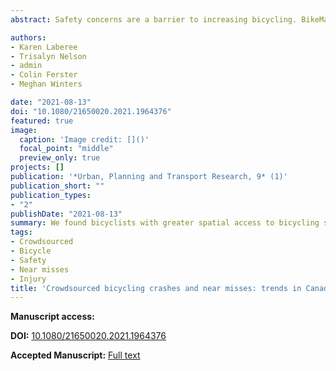 ```yaml
---
abstract: Safety concerns are a barrier to increasing bicycling. BikeMaps.org, a tool for crowdsourcing bicycling collisions, near misses, and falls, offers rich data on local bicycling safety concerns. Our goal is to characterize dominant bicycling safety issues reported in nine Canadian cities. We analyzed 2,513 BikeMaps.org reports (522 collisions, 151 falls, 1840 near misses), and summarized the types of incidents reported, ratios of near misses to collisions by incident type and by city, and injuries resulting from various types of crashes. Incidents categorized as a ‘dangerous pass, overtake at midblock’, were most commonly reported and had the highest ratio of near misses to collision reports (9:1). Cities with a high commute mode share for bicycling had lower near miss to collision reporting ratios. Overall, 40.3% of reported collisions or falls required medical treatment. Incident types with the most severe outcomes were ‘left cross at an intersection’ (58.4% reported needing medical treatment); ‘vehicles failing to stop at intersection or yield to bike’ (54.0%); and ‘multi-use paths, vehicle conflicts at intersection’ (48.5%). Mitigating conditions leading to real or perceived concerns over dangerous passes by vehicles should improve bicycling comfort. Bicycling injuries will be reduced by safety improvements at intersections including those with multi-use paths.

authors:
- Karen Laberee
- Trisalyn Nelson
- admin
- Colin Ferster
- Meghan Winters

date: "2021-08-13"
doi: "10.1080/21650020.2021.1964376"
featured: true
image:
  caption: 'Image credit: []()'
  focal_point: "middle"
  preview_only: true
projects: []
publication: '*Urban, Planning and Transport Research, 9* (1)'
publication_short: ""
publication_types:
- "2"
publishDate: "2021-08-13"
summary: We found bicyclists with greater spatial access to bicycling specific infrastructure had a higher likelihood of perceiving bicycling to be safe.
tags:
- Crowdsourced
- Bicycle
- Safety
- Near misses
- Injury
title: 'Crowdsourced bicycling crashes and near misses: trends in Canadian cities'
---
```


**Manuscript access:**

**DOI:** [10.1080/21650020.2021.1964376](https://doi.org/10.1080/21650020.2021.1964376)

**Accepted Manuscript:** [Full text](./manuscript.pdf) 
